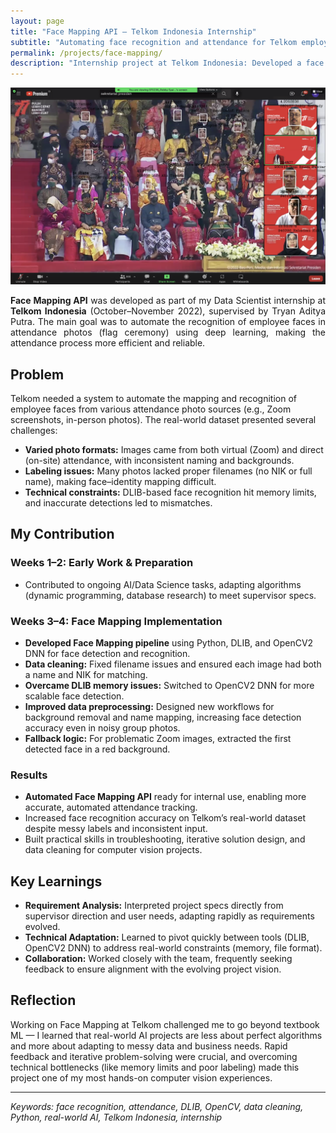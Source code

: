```yaml
---
layout: page
title: "Face Mapping API — Telkom Indonesia Internship"
subtitle: "Automating face recognition and attendance for Telkom employees"
permalink: /projects/face-mapping/
description: "Internship project at Telkom Indonesia: Developed a face mapping API for employee attendance, overcoming real-world dataset and deployment challenges with DLIB, OpenCV, and data cleaning."
---
```


![Face Mapping Example](/assets/img/projects/face-sample.png)

<section class="lead" style="text-align: justify;">
<strong>Face Mapping API</strong> was developed as part of my Data Scientist internship at <strong>Telkom Indonesia</strong> (October–November 2022), supervised by Tryan Aditya Putra. The main goal was to automate the recognition of employee faces in attendance photos (flag ceremony) using deep learning, making the attendance process more efficient and reliable.
</section>

## Problem

Telkom needed a system to automate the mapping and recognition of employee faces from various attendance photo sources (e.g., Zoom screenshots, in-person photos). The real-world dataset presented several challenges:

- **Varied photo formats:** Images came from both virtual (Zoom) and direct (on-site) attendance, with inconsistent naming and backgrounds.
- **Labeling issues:** Many photos lacked proper filenames (no NIK or full name), making face–identity mapping difficult.
- **Technical constraints:** DLIB-based face recognition hit memory limits, and inaccurate detections led to mismatches.

## My Contribution

### Weeks 1–2: Early Work & Preparation
- Contributed to ongoing AI/Data Science tasks, adapting algorithms (dynamic programming, database research) to meet supervisor specs.

### Weeks 3–4: Face Mapping Implementation

- **Developed Face Mapping pipeline** using Python, DLIB, and OpenCV2 DNN for face detection and recognition.
- **Data cleaning:** Fixed filename issues and ensured each image had both a name and NIK for matching.
- **Overcame DLIB memory issues:** Switched to OpenCV2 DNN for more scalable face detection.
- **Improved data preprocessing:** Designed new workflows for background removal and name mapping, increasing face detection accuracy even in noisy group photos.
- **Fallback logic:** For problematic Zoom images, extracted the first detected face in a red background.

### Results

- **Automated Face Mapping API** ready for internal use, enabling more accurate, automated attendance tracking.
- Increased face recognition accuracy on Telkom’s real-world dataset despite messy labels and inconsistent input.
- Built practical skills in troubleshooting, iterative solution design, and data cleaning for computer vision projects.

## Key Learnings

- **Requirement Analysis:** Interpreted project specs directly from supervisor direction and user needs, adapting rapidly as requirements evolved.
- **Technical Adaptation:** Learned to pivot quickly between tools (DLIB, OpenCV2 DNN) to address real-world constraints (memory, file format).
- **Collaboration:** Worked closely with the team, frequently seeking feedback to ensure alignment with the evolving project vision.

## Reflection

Working on Face Mapping at Telkom challenged me to go beyond textbook ML — I learned that real-world AI projects are less about perfect algorithms and more about adapting to messy data and business needs. Rapid feedback and iterative problem-solving were crucial, and overcoming technical bottlenecks (like memory limits and poor labeling) made this project one of my most hands-on computer vision experiences.

---

*Keywords: face recognition, attendance, DLIB, OpenCV, data cleaning, Python, real-world AI, Telkom Indonesia, internship*

